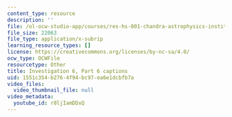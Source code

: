 ```yaml
---
content_type: resource
description: ''
file: /ol-ocw-studio-app/courses/res-hs-001-chandra-astrophysics-institute/r8ljIamDDxQ_captions.webvtt
file_size: 22063
file_type: application/x-subrip
learning_resource_types: []
license: https://creativecommons.org/licenses/by-nc-sa/4.0/
ocw_type: OCWFile
resourcetype: Other
title: Investigation 6, Part 6 captions
uid: 1551c354-b276-4f94-bc97-ea6e1dcbfb7a
video_files:
  video_thumbnail_file: null
video_metadata:
  youtube_id: r8ljIamDDxQ
---
```

